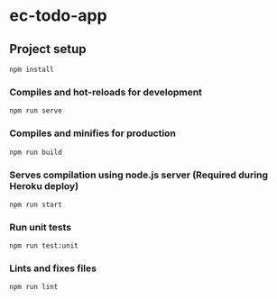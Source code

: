 # ec-todo-app

## Project setup
```
npm install
```

### Compiles and hot-reloads for development
```
npm run serve
```

### Compiles and minifies for production
```
npm run build
```

### Serves compilation using node.js server (Required during Heroku deploy)
```
npm run start
```

### Run unit tests
```
npm run test:unit
```

### Lints and fixes files
```
npm run lint
```
